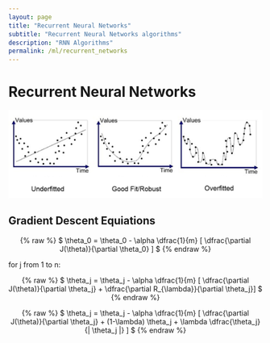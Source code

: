 ```yaml
---
layout: page
title: "Recurrent Neural Networks"
subtitle: "Recurrent Neural Networks algorithms"
description: "RNN Algorithms"
permalink: /ml/recurrent_networks
---
```


# Recurrent Neural Networks

<p align="center">
  <img src="/assets/ml/regularization/over_under_fitting.png">
</p>


## Gradient Descent Equiations

<p align="center">
{% raw %}
  $
  \theta_0 = \theta_0 - \alpha \dfrac{1}{m} [ \dfrac{\partial J(\theta)}{\partial \theta_0} ]
  $
{% endraw %}
</p>

for j from 1 to n:

<p align="center">
{% raw %}
  $
  \theta_j = \theta_j - \alpha \dfrac{1}{m} [ \dfrac{\partial J(\theta)}{\partial \theta_j} + \dfrac{\partial R_{\lambda}}{\partial \theta_j}]
  $
{% endraw %}
</p>

<p align="center">
{% raw %}
  $  \theta_j = \theta_j - \alpha \dfrac{1}{m} [ \dfrac{\partial J(\theta)}{\partial \theta_j} + (1-\lambda) \theta_j + \lambda \dfrac{\theta_j}{| \theta_j |} ] $
{% endraw %}
</p>
